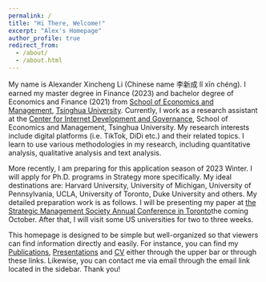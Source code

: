 ```yaml
---
permalink: /
title: "Hi There, Welcome!"
excerpt: "Alex's Homepage"
author_profile: true
redirect_from: 
  - /about/
  - /about.html
---
```




My name is Alexander Xincheng Li (Chinese name 李新成 lǐ xīn chéng). I earned my master degree in Finance (2023) and bachelor degree of Economics and Finance (2021) from [School of Economics and Management](https://www.sem.tsinghua.edu.cn/en), [Tsinghua University](https://www.tsinghua.edu.cn/en). Currently, I work as a research assistant at the [Center for Internet Development and Governance](http://cidg.sem.tsinghua.edu.cn/index/ENindex.html), School of Economics and Management, Tsinghua University. My research interests include digital platforms (i.e. TikTok, DiDi etc.) and their related topics. I learn to use various methodologies in my research, including quantitative analysis, qualitative analysis and text analysis. 

More recently, I am preparing for this application season of 2023 Winter. I will apply for Ph.D. programs in Strategy more specifically. My ideal destinations are: Harvard University, University of Michigan, University of Pennsylvania, UCLA, University of Toronto, Duke University and others. My detailed preparation work is as follows. I will be presenting my paper at [the Strategic Management Society Annual Conference in Toronto](https://www.strategicmanagement.net/toronto/overview/overview)the coming October. After that, I will visit some US universities for two to three weeks.  

This homepage is designed to be simple but well-organized so that viewers can find information directly and easily. For instance, you can find my [Publications](https://axl811.github.io/publications), [Presentations](https://axl811.github.io/talks/) and [CV](https://axl811.github.io/cv/) either through the upper bar or through these links. Likewise, you can contact me via email through the email link located in the sidebar. Thank you! 




